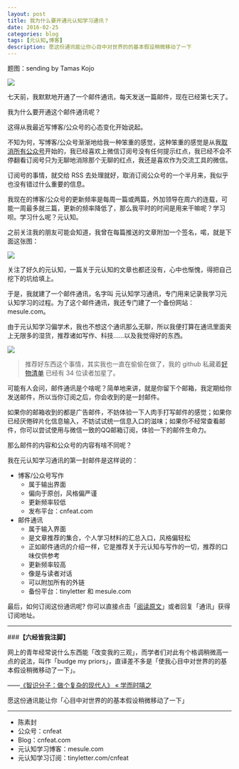 ```yaml
---
layout: post
title: 我为什么要开通元认知学习通讯？
date: 2016-02-25
categories: blog
tags: [元认知,博客]
description: 愿这份通讯能让你心目中对世界的的基本假设稍微移动了一下
---
```








题图：sending by Tamas Kojo

![](https://mmbiz.qlogo.cn/mmbiz/HRoY0QT1GiabhB9LYyVjuYKmqy7QaNJicNcvXpWRlgvMjRamXHOpFjXGheBgCibEQbGmA7tTWjdxibYBn4ha4MzRzQ/0?wx_fmt=gif)


七天前，我默默地开通了一个邮件通讯，每天发送一篇邮件，现在已经第七天了。

我为什么要开通这个邮件通讯呢？

这得从我最近写博客/公众号的心态变化开始说起。

不知为何，写博客/公众号渐渐地给我一种笨重的感觉，这种笨重的感觉是从我[取消所有公众号](http://t.cn/RG9FHEv)开始的，我已经喜欢上微信订阅号没有任何提示红点，我已经不会不停翻看订阅号只为无聊地消除那个无聊的红点，我还是喜欢作为交流工具的微信。

订阅号的事情，就交给 RSS 去处理就好，取消订阅公众号的一个半月来，我似乎也没有错过什么重要的信息。

我现在的博客/公众号的更新频率是每周一篇或两篇，外加领导在周六的连载，可能一周最多就三篇，更新的频率降低了，那么我平时的时间是用来干嘛呢？学习呗。学习什么呢？元认知。

之前关注我的朋友可能会知道，我曾在每篇推送的文章附加一个签名，喏，就是下面这张图：

![](http://7d9mjz.com1.z0.glb.clouddn.com/20150913-220033.jpg)

关注了好久的元认知，一篇关于元认知的文章也都还没有，心中也惭愧，得把自己挖下的坑给填上。

于是，我就建了一个邮件通讯，名字叫 元认知学习通讯，专门用来记录我学习元认知学习的过程。为了这个邮件通讯，我还专门建了一个备份网站：mesule.com。

由于元认知学习偏学术，我也不想这个通讯那么无聊，所以我便打算在通讯里面夹上无限多的湿货，推荐诸如写作、科技……以及我觉得好的东西。


![](http://openmindclub.qiniudn.com/cnfeat/image/MesuleSub2.jpg)

>推荐好东西这个事情，其实我也一直在偷偷在做了，我的 github 私藏着[好物清单](https://github.com/cnfeat/GoodThingList) 已经有 34 位读者加星了。

可能有人会问，邮件通讯是个啥呢？简单地来讲，就是你留下个邮箱，我定期给你发送邮件，所以当你订阅之后，你会收到的是一封邮件。

如果你的邮箱收到的都是广告邮件，不妨体验一下人肉手打写邮件的感觉；如果你已经厌倦碎片化信息输入，不妨试试统一信息入口的滋味；如果你不经常查看邮件，你可以尝试使用与微信一致的QQ邮箱订阅，体验一下的邮件生命力。

那么邮件的内容和公众号的内容有啥不同呢？

我在元认知学习通讯的第一封邮件是这样说的：

- 博客/公众号写作
	+ 属于输出界面
	+ 偏向于原创，风格偏严谨
	+ 更新频率较低
	+ 发布平台：cnfeat.com
- 邮件通讯
	+ 属于输入界面
	+ 是文章推荐的集合，个人学习材料的汇总入口，风格偏轻松
	+ 正如邮件通讯的介绍一样，它是推荐关于元认知与写作的一切，推荐的口味仅供参考
	+ 更新频率较高
	+ 像是与读者对话
	+ 可以附加所有的外链
	+ 备份平台：tinyletter 和 mesule.com


最后，如何订阅这份通讯呢? 你可以直接点击「[阅读原文](tinyletter.com/cnfeat)」或者回复「通讯」获得订阅地址。


----

###**【六经皆我注脚】**


网上的青年经常说什么东西能「改变我的三观」，而学者们对此有个格调稍微高一点的说法，叫作「budge my priors」，直译差不多是「使我心目中对世界的的基本假设稍微移动了一下」。 

——[《智识分子：做个复杂的现代人》 « 学而时嘻之](http://www.geekonomics10000.com/940)

愿这份通讯能让你「心目中对世界的的基本假设稍微移动了一下」



----

- 陈素封
- 公众号：cnfeat
- Blog：cnfeat.com
- 元认知学习博客：mesule.com
- 元认知学习订阅：tinyletter.com/cnfeat








